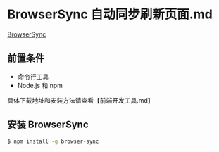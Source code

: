 # BrowserSync 自动同步刷新页面.md

[BrowserSync](https://www.browsersync.io/)

## 前置条件
* 命令行工具
* Node.js 和 npm

具体下载地址和安装方法请查看【前端开发工具.md】

## 安装 BrowserSync
```bash
$ npm install -g browser-sync
```


